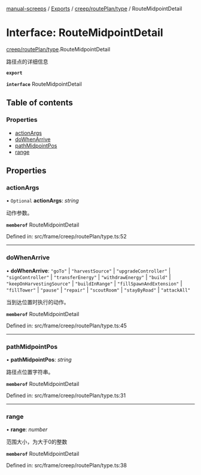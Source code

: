 [manual-screeps](../README.md) / [Exports](../modules.md) / [creep/routePlan/type](../modules/creep_routeplan_type.md) / RouteMidpointDetail

# Interface: RouteMidpointDetail

[creep/routePlan/type](../modules/creep_routeplan_type.md).RouteMidpointDetail

路径点的详细信息

**`export`**

**`interface`** RouteMidpointDetail

## Table of contents

### Properties

- [actionArgs](creep_routeplan_type.routemidpointdetail.md#actionargs)
- [doWhenArrive](creep_routeplan_type.routemidpointdetail.md#dowhenarrive)
- [pathMidpointPos](creep_routeplan_type.routemidpointdetail.md#pathmidpointpos)
- [range](creep_routeplan_type.routemidpointdetail.md#range)

## Properties

### actionArgs

• `Optional` **actionArgs**: *string*

动作参数。

**`memberof`** RouteMidpointDetail

Defined in: src/frame/creep/routePlan/type.ts:52

___

### doWhenArrive

• **doWhenArrive**: ``"goTo"`` \| ``"harvestSource"`` \| ``"upgradeController"`` \| ``"signController"`` \| ``"transferEnergy"`` \| ``"withdrawEnergy"`` \| ``"build"`` \| ``"keepOnHarvestingSource"`` \| ``"buildInRange"`` \| ``"fillSpawnAndExtension"`` \| ``"fillTower"`` \| ``"pause"`` \| ``"repair"`` \| ``"scoutRoom"`` \| ``"stayByRoad"`` \| ``"attackAll"``

当到达位置时执行的动作。

**`memberof`** RouteMidpointDetail

Defined in: src/frame/creep/routePlan/type.ts:45

___

### pathMidpointPos

• **pathMidpointPos**: *string*

路径点位置字符串。

**`memberof`** RouteMidpointDetail

Defined in: src/frame/creep/routePlan/type.ts:31

___

### range

• **range**: *number*

范围大小，为大于0的整数

**`memberof`** RouteMidpointDetail

Defined in: src/frame/creep/routePlan/type.ts:38
